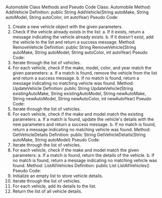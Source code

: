 Automobile Class Methods and Pseudo Code
Class: Automobile
Method: AddVehicle
Definition:
public String AddVehicle(String autoMake, String autoModel, String autoColor, int autoYear)
Pseudo Code:
1. Create a new vehicle object with the given parameters.
2. Check if the vehicle already exists in the list:
   a. If it exists, return a message indicating the vehicle already exists.
   b. If it doesn't exist, add the vehicle to the list and return a success message.
Method: RemoveVehicle
Definition:
public String RemoveVehicle(String autoMake, String autoModel, String autoColor, int autoYear)
Pseudo Code:
1. Iterate through the list of vehicles.
2. For each vehicle, check if the make, model, color, and year match the given parameters:
   a. If a match is found, remove the vehicle from the list and return a success message.
   b. If no match is found, return a message indicating no matching vehicle was found.
Method: UpdateVehicle
Definition:
public String UpdateVehicle(String existingAutoMake, String existingAutoModel, String newAutoMake, String newAutoModel, String newAutoColor, int newAutoYear)
Pseudo Code:
1. Iterate through the list of vehicles.
2. For each vehicle, check if the make and model match the existing parameters:
   a. If a match is found, update the vehicle's details with the new parameters and return a success message.
   b. If no match is found, return a message indicating no matching vehicle was found.
Method: GetVehicleDetails
Definition:
public String GetVehicleDetails(String autoMake, String autoModel)
Pseudo Code:
1. Iterate through the list of vehicles.
2. For each vehicle, check if the make and model match the given parameters:
   a. If a match is found, return the details of the vehicle.
   b. If no match is found, return a message indicating no matching vehicle was found.
Method: ListAllVehicles
Definition:
public List<String> ListAllVehicles()
Pseudo Code:
1. Initialize an empty list to store vehicle details.
2. Iterate through the list of vehicles.
3. For each vehicle, add its details to the list.
4. Return the list of all vehicle details.
